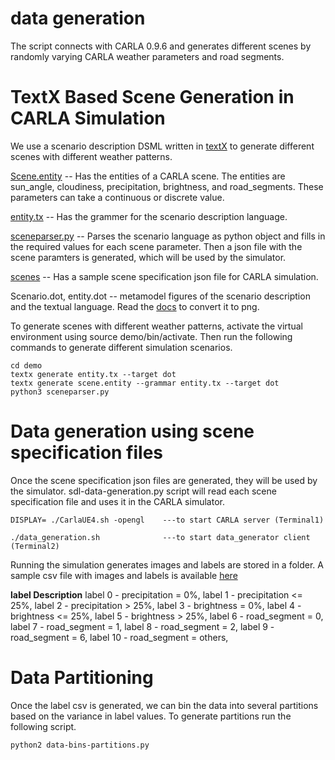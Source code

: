 # data generation
The script connects with CARLA 0.9.6 and generates different scenes by randomly varying CARLA weather parameters and road segments.

# TextX Based Scene Generation in CARLA Simulation

We use a scenario description DSML written in [textX](https://textx.github.io/textX/stable/) to generate different scenes with different weather patterns. 

[Scene.entity](https://github.com/scope-lab-vu/Beta-VAE-OOD-Detector/blob/main/data-generation/textx-scenario-description/demo/scene.entity) -- Has the entities of a CARLA scene. The entities are sun_angle, cloudiness, precipitation, brightness, and road_segments. These parameters can take a continuous or discrete value. 

[entity.tx](https://github.com/scope-lab-vu/Beta-VAE-OOD-Detector/blob/main/data-generation/textx-scenario-description/demo/entity.tx) -- Has the grammer for the scenario description language. 

[sceneparser.py](https://github.com/scope-lab-vu/Beta-VAE-OOD-Detector/blob/main/data-generation/textx-scenario-description/demo/sceneparser.py) -- Parses the scenario language as python object and fills in the required values for each scene parameter. Then a json file with the scene paramters is generated, which will be used by the simulator.

[scenes](https://github.com/scope-lab-vu/Beta-VAE-OOD-Detector/blob/main/data-generation/textx-scenario-description/scenes/) -- Has a sample scene specification json file for CARLA simulation. 

Scenario.dot, entity.dot -- metamodel figures of the scenario description and the textual language. Read the [docs](https://textx.github.io/textX/stable/) to convert it to png.

To generate scenes with different weather patterns, activate the virtual environment using source demo/bin/activate. Then run the following commands to generate different simulation scenarios.

```
cd demo
textx generate entity.tx --target dot
textx generate scene.entity --grammar entity.tx --target dot
python3 sceneparser.py 
```
# Data generation using scene specification files

Once the scene specification json files are generated, they will be used by the simulator. sdl-data-generation.py script will read each scene specification file and uses it in the CARLA simulator. 

```
DISPLAY= ./CarlaUE4.sh -opengl    ---to start CARLA server (Terminal1)

./data_generation.sh              ---to start data_generator client (Terminal2)
```
Running the simulation generates images and labels are stored in a folder. A sample csv file with images and labels is available [here](https://github.com/scope-lab-vu/Beta-VAE-OOD-Detector/blob/main/data-generation/labels.csv)

**label Description**
label 0  - precipitation = 0%,
label 1  - precipitation <= 25%,
label 2  - precipitation > 25%,
label 3  - brightness = 0%,
label 4  - brightness <= 25%,
label 5  - brightness > 25%,
label 6  - road_segment = 0,
label 7  - road_segment = 1,
label 8  - road_segment = 2,
label 9  - road_segment = 6,
label 10  - road_segment = others,

# Data Partitioning

Once the label csv is generated, we can bin the data into several partitions based on the variance in label values. To generate partitions run the following script. 

```
python2 data-bins-partitions.py
```





